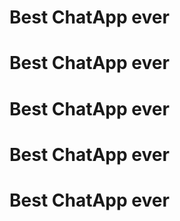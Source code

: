 # Best ChatApp ever

# Best ChatApp ever

# Best ChatApp ever

# Best ChatApp ever

# Best ChatApp ever
